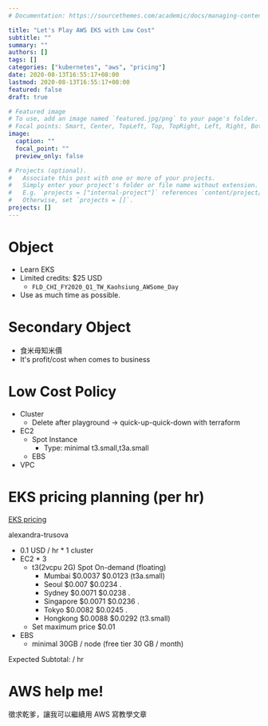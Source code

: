 ```yaml
---
# Documentation: https://sourcethemes.com/academic/docs/managing-content/

title: "Let's Play AWS EKS with Low Cost"
subtitle: ""
summary: ""
authors: []
tags: []
categories: ["kubernetes", "aws", "pricing"]
date: 2020-08-13T16:55:17+08:00
lastmod: 2020-08-13T16:55:17+08:00
featured: false
draft: true

# Featured image
# To use, add an image named `featured.jpg/png` to your page's folder.
# Focal points: Smart, Center, TopLeft, Top, TopRight, Left, Right, BottomLeft, Bottom, BottomRight.
image:
  caption: ""
  focal_point: ""
  preview_only: false

# Projects (optional).
#   Associate this post with one or more of your projects.
#   Simply enter your project's folder or file name without extension.
#   E.g. `projects = ["internal-project"]` references `content/project/deep-learning/index.md`.
#   Otherwise, set `projects = []`.
projects: []
---
```


# Object

- Learn EKS
- Limited credits: $25 USD
  - `FLD_CHI_FY2020_Q1_TW_Kaohsiung_AWSome_Day`
- Use as much time as possible.

# Secondary Object

- 食米毋知米價
- It's profit/cost when comes to business

# Low Cost Policy

- Cluster
  - Delete after playground -> quick-up-quick-down with terraform
- EC2
  - Spot Instance
    - Type: minimal t3.small,t3a.small
  - EBS
- VPC

# EKS pricing planning (per hr)

[EKS pricing](https://aws.amazon.com/tw/eks/pricing/)

alexandra-trusova
- 0.1 USD / hr * 1 cluster
- EC2 * 3
  - t3(2vcpu 2G)  Spot    On-demand (floating)
    - Mumbai      $0.0037 $0.0123 (t3a.small)
    - Seoul       $0.007  $0.0234 .
    - Sydney      $0.0071 $0.0238 .
    - Singapore   $0.0071 $0.0236 .
    - Tokyo       $0.0082 $0.0245 .
    - Hongkong    $0.0088 $0.0292 (t3.small)
  - Set maximum price   $0.01
- EBS
  - minimal 30GB / node (free tier 30 GB / month)

Expected Subtotal:  / hr

# AWS help me!

徵求乾爹，讓我可以繼續用 AWS 寫教學文章
